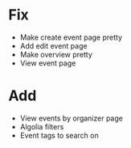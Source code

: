 # Fix

-   Make create event page pretty
-   Add edit event page
-   Make overview pretty
-   View event page

# Add

-   View events by organizer page
-   Algolia filters
-   Event tags to search on

